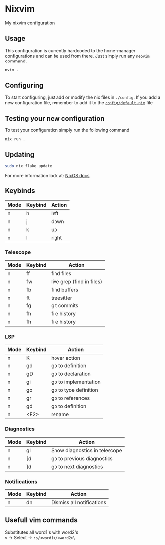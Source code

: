# Nixvim

My nixvim configuration

## Usage

This configuration is currently hardcoded to the home-manager configurations and can be used from there.
Just simply run any `neovim` command.

```bash
nvim .
```

## Configuring

To start configuring, just add or modify the nix files in `./config`.
If you add a new configuration file, remember to add it to the
[`config/default.nix`](./config/default.nix) file

## Testing your new configuration

To test your configuration simply run the following command

```
nix run .
```

## Updating

```bash
sudo nix flake update
```

For more information look at: [NixOS docs](https://nixos.wiki/wiki/flakes)

## Keybinds

| Mode | Keybind | Action |
| ---- | ------- | ------ |
| n    | h       | left   |
| n    | j       | down   |
| n    | k       | up     |
| n    | l       | right  |

### Telescope

| Mode | Keybind | Action                    |
| ---- | ------- | ------------------------- |
| n    | ff      | find files                |
| n    | fw      | live grep (find in files) |
| n    | fb      | find buffers              |
| n    | ft      | treesitter                |
| n    | fg      | git commits               |
| n    | fh      | file history              |
| n    | fh      | file history              |

### LSP

| Mode | Keybind | Action                |
| ---- | ------- | --------------------- |
| n    | K       | hover action          |
| n    | gd      | go to definition      |
| n    | gD      | go to declaration     |
| n    | gi      | go to implementation  |
| n    | go      | go to tyoe definition |
| n    | gr      | go to references      |
| n    | gd      | go to definition      |
| n    | \<F2\>  | rename                |

### Diagnostics

| Mode | Keybind | Action                        |
| ---- | ------- | ----------------------------- |
| n    | gl      | Show diagnostics in telescope |
| n    | [d      | go to previous diagnostics    |
| n    | ]d      | go to next diagnostics        |

### Notifications

| Mode | Keybind | Action                    |
| ---- | ------- | ------------------------- |
| n    | dn      | Dismiss all notifications |

## Usefull vim commands

Substitutes all word1's with word2's\
`v` -> Select -> `:s/<word1>/<word2>`\
